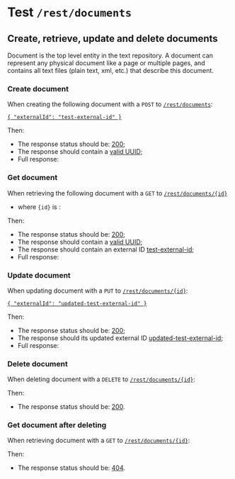 # Test `/rest/documents`

## Create, retrieve, update and delete documents

Document is the top level entity in the text repository. 
A document can represent any physical document like a page or multiple pages, and contains all text files (plain text, xml, etc.) that describe this document.  

### Create document
When creating the following document with a `POST` to [`/rest/documents`](- "#createEndpoint"):

[```{
  "externalId": "test-external-id"
}```](- "#newEntity")

[ ](- "#createResult=create(#createEndpoint, #newEntity)")

Then:

 - The response status should be: [200](- "?=#createResult.status");
 - The response should contain a [valid UUID](- "?=#createResult.validUuid");
 - Full response:
 
[ ](- "ext:embed=#createResult.body")

### Get document
When retrieving the following document with a `GET` to [`/rest/documents/{id}`](- "#getEndpoint") 

 - where `{id}` is [ ](- "c:echo=#createResult.id"):

[ ](- "#retrieveResult=retrieve(#getEndpoint, #createResult.id)")

Then:

 - The response status should be: [200](- "?=#retrieveResult.status");
 - The response should contain a [valid UUID](- "?=#retrieveResult.validUuid");
 - The response should contain an external ID [test-external-id](- "?=#retrieveResult.externalId");
 - Full response:

[ ](- "ext:embed=#retrieveResult.body")

### Update document
When updating document [ ](- "c:echo=#createResult.id") with a `PUT` to [`/rest/documents/{id}`](- "#updateEndpoint"):

[```{
  "externalId": "updated-test-external-id"
}```](- "#updatedEntity")


[ ](- "#updateResult=update(#updateEndpoint, #createResult.id, #updatedEntity)")

Then:

 - The response status should be: [200](- "?=#updateResult.status");
 - The response should its updated external ID [updated-test-external-id](- "?=#updateResult.externalId");
 - Full response:

[ ](- "ext:embed=#updateResult.body")

### Delete document
When deleting document [ ](- "c:echo=#createResult.id") with a `DELETE` to [`/rest/documents/{id}`](- "#deleteEndpoint"):

[ ](- "#deleteResult=delete(#deleteEndpoint, #createResult.id)")

Then:

 - The response status should be: [200](- "?=#deleteResult.status").

### Get document after deleting
When retrieving document [ ](- "c:echo=#createResult.id") with a `GET` to [`/rest/documents/{id}`](- "#getEndpoint"):

[ ](- "#retrieveAfterDeleteResult=getAfterDelete(#getEndpoint, #createResult.id)")

Then:

 - The response status should be: [404](- "?=#retrieveAfterDeleteResult.status").

